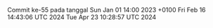 Commit ke-55 pada tanggal Sun Jan 01 14:00 2023 +0100
Fri Feb 16 14:43:06 UTC 2024
Tue Apr 23 10:28:57 UTC 2024
